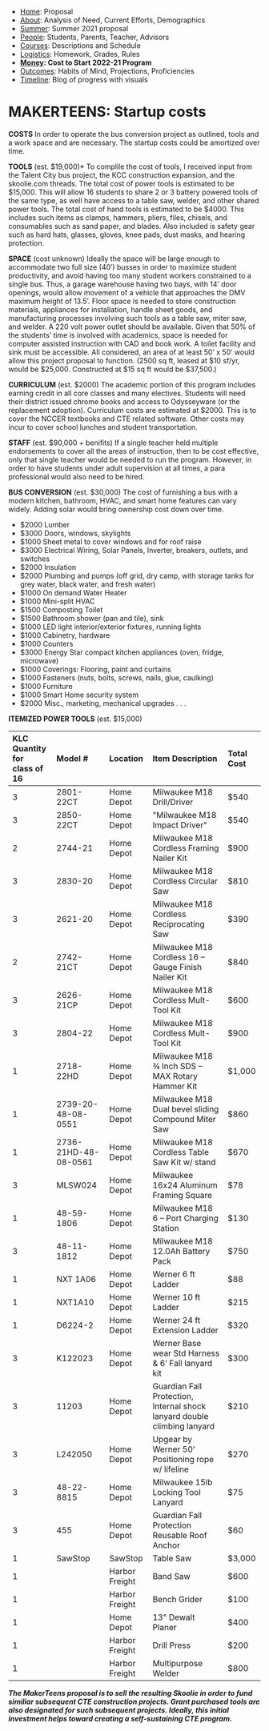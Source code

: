  - [Home](index.html): Proposal
 - [About](about.html): Analysis of Need, Current Efforts, Demographics
 - [Summer](summer.html): Summer 2021 proposal
 - [People](people.html): Students, Parents, Teacher, Advisors
 - [Courses](courses.html): Descriptions and Schedule
 - [Logistics](logistics.html): Homework, Grades, Rules
 - **[Money](money.html): Cost to Start 2022-21 Program**
 - [Outcomes](outcomes.html): Habits of Mind, Projections, Proficiencies
 - [Timeline](timeline.html): Blog of progress with visuals

# MAKERTEENS: Startup costs #

**COSTS**
In order to operate the bus conversion project as outlined, tools and a work space and are necessary. The startup costs could be amortized over time. 

**TOOLS** (est. $19,000)*
To complile the cost of tools, I received input from the Talent City bus project, the KCC construction expansion, and the skoolie.com threads. 
The total cost of power tools is estimated to be $15,000. This will allow 16 students to share 2 or 3 battery powered tools of the same type, as well have access to a table saw, welder, and other shared power tools.
The total cost of hand tools is estimated to be $4000. This includes such items as clamps, hammers, pliers, files, chisels, and consumables such as sand paper, and blades. Also included is safety gear such as hard hats, glasses, gloves, knee pads, dust masks, and hearing protection.

**SPACE** (cost unknown)
Ideally the space will be large enough to accommodate two full size (40’) busses in order to maximize student productivity, and avoid having too many student workers constrained to a single bus. Thus, a garage warehouse having two bays, with 14’ door openings, would allow movement of a vehicle that approaches the DMV maximum height of 13.5’. Floor space is needed to store construction materials, appliances for installation, handle sheet goods, and manufacturing processes involving such tools as a table saw, miter saw, and welder. A 220 volt power outlet should be available. Given that 50% of the students’ time is involved with academics, space is needed for computer assisted instruction with CAD and book work. A toilet facility and sink must be accessible. All considered, an area of at least 50’ x 50’ would allow this project proposal to function. (2500 sq ft, leased at $10 sf/yr, would be $25,000. Constructed at $15 sq ft would be $37,500.)

**CURRICULUM** (est. $2000)
The academic portion of this program includes earning credit in all core classes and many electives. Students will need their district issued chrome books and access to Odysseyware (or the replacement adoption). Curriculum costs are estimated at $2000. This is to cover the NCCER textbooks and CTE related software.
Other costs may incur to cover school lunches and student transportation.

**STAFF** (est. $90,000 + benifits)
If a single teacher held multiple endorsements to cover all the areas of instruction, then to be cost effective, only that single teacher would be needed to run the program. However, in order to have students under adult supervision at all times, a para professional would also need to be hired. 

**BUS CONVERSION** (est. $30,000)
The cost of furnishing a bus with a modern kitchen, bathroom, HVAC, and smart home features can vary widely. Adding solar would bring ownership cost down over time.
* $2000 Lumber 
* $3000 Doors, windows, skylights
* $1000 Sheet metal to cover windows and for roof raise
* $3000 Electrical Wiring, Solar Panels, Inverter, breakers, outlets, and switches
* $2000 Insulation
* $2000 Plumbing and pumps (off grid, dry camp, with storage tanks for grey water, black water, and fresh water)
* $1000 On demand Water Heater
* $1000 Mini-split HVAC
* $1500 Composting Toilet
* $1500 Bathroom shower (pan and tile), sink
* $1000 LED light interior/exterior fixtures, running lights
* $1000 Cabinetry, hardware
* $1000 Counters
* $3000 Energy Star compact kitchen appliances (oven, fridge, microwave)
* $1000 Coverings: Flooring, paint and curtains
* $1000 Fasteners (nuts, bolts, screws, nails, glue, caulking)
* $1000 Furniture 
* $1000 Smart Home security system
* $2000 Misc., marketing, mechanical upgrades . . .

**ITEMIZED POWER TOOLS** (est. $15,000)

|KLC Quantity for <br>class of 16|	Model #	|Location	|Item Description	|Total Cost|
|:------------|:------------ |:------------|:------------ |:------------ |
|3	|2801-22CT	|Home Depot|	Milwaukee M18 Drill/Driver	|$540|
|3	|2850-22CT	|Home Depot	|"Milwaukee M18 Impact Driver"	|$540|
|2	|2744-21	|Home Depot|	Milwaukee M18 Cordless Framing Nailer Kit	|$900|
|3	|2830-20	|Home Depot|	Milwaukee M18 Cordless Circular Saw	|$810|
|3	|2621-20	|Home Depot|	Milwaukee M18 Cordless Reciprocating Saw	|$390|
|2	|2742-21CT	|Home Depot|	Milwaukee M18 Cordless 16 – Gauge Finish Nailer Kit	|$840|
|3	|2626-21CP	|Home Depot|	Milwaukee M18 Cordless Mult-Tool Kit|	$600|
|3	|2804-22|	Home Depot|	Milwaukee M18 Cordless Mult- Tool Kit	|$900|
|1	|2718-22HD	|Home Depot|	Milwaukee M18 ¾ Inch SDS – MAX Rotary Hammer Kit	|$1,000|
|1	|2739-20-48-08-0551	|Home Depot|	Milwaukee M18 Dual bevel sliding Compound Miter Saw	|$860|
|1	|2736-21HD-48-08-0561	|Home Depot|	Milwaukee M18 Cordless Table Saw Kit w/ stand	|$670|
|3	|MLSW024|	Home Depot|	Milwaukee 16x24 Aluminum Framing Square	|$78|
|1	|48-59-1806	|Home Depot|	Milwaukee M18 6 – Port Charging Station	|$130|
|3	|48-11-1812|Home Depot|	Milwaukee M18 12.0Ah Battery Pack	|$750|
|1	|NXT 1A06	|Home Depot|	Werner 6 ft Ladder	|$88|
|1	|NXT1A10	|Home Depot|	Werner 10 ft Ladder	|$215|
|1	|D6224-2	|Home Depot|	Werner 24 ft Extension Ladder	|$320|
|3	|K122023	|Home Depot|	Werner Base wear Std Harness & 6’ Fall lanyard kit	|$300|
|3	|11203	|Home Depot|	Guardian Fall Protection, Internal shock lanyard double climbing lanyard	|$210|
|3	|L242050	|Home Depot|	Upgear by Werner 50’ Positioning rope w/ lifeline	|$270|
|3	|48-22-8815	|Home Depot|	Milwaukee 15lb Locking Tool Lanyard	|$75|
|3	|455	|Home Depot|	Guardian Fall Protection Reusable Roof Anchor	|$60|
|1	|SawStop	|SawStop| Table Saw	|$3,000|
|1	||Harbor Freight|	Band Saw	|$600|
|1	||	Harbor Freight|	Bench Grider	|$100|
|1	||Home Depot	|13" Dewalt Planer	|$400|
|1	||Harbor Freight	|Drill Press	|$200|
|1	||Harbor Freight|	Multipurpose Welder	|$800|


***The MakerTeens proposal is to sell the resulting Skoolie in order to fund similiar subsequent CTE construction projects. Grant purchased tools are also designated for such subsequent projects. Ideally, this initial investment helps toward creating a self-sustaining CTE program.***
